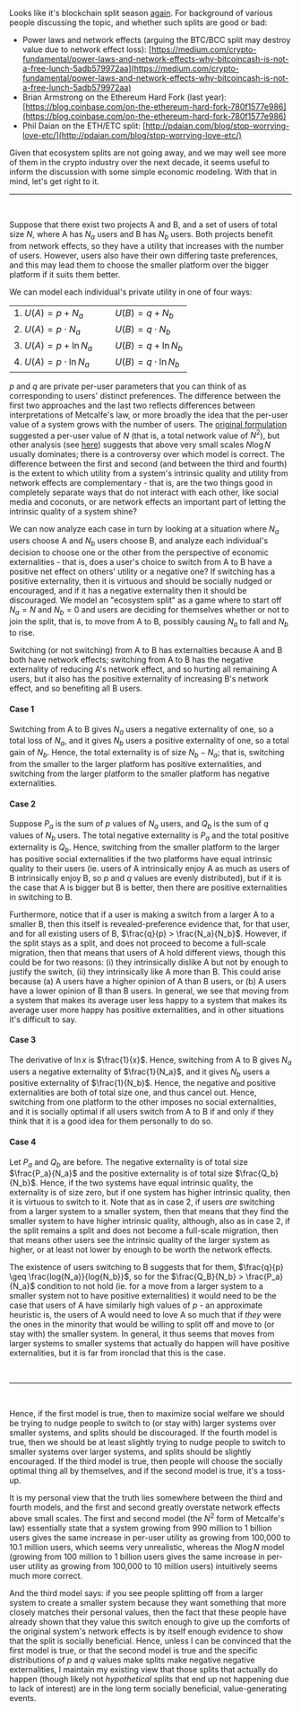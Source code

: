 [category]: <> (General,Blockchains,Philosophy,Economics)
[date]: <> (2017/07/27)
[title]: <> (A Note on Metcalfe's Law, Externalities and Ecosystem Splits)
[pandoc]: <> (--mathjax)

Looks like it's blockchain split season [again](http://bitcoincash.org/). For background of various people discussing the topic, and whether such splits are good or bad:

* Power laws and network effects (arguing the BTC/BCC split may destroy value due to network effect loss): [https://medium.com/crypto-fundamental/power-laws-and-network-effects-why-bitcoincash-is-not-a-free-lunch-5adb579972aa](https://medium.com/crypto-fundamental/power-laws-and-network-effects-why-bitcoincash-is-not-a-free-lunch-5adb579972aa)
* Brian Armstrong on the Ethereum Hard Fork (last year): [https://blog.coinbase.com/on-the-ethereum-hard-fork-780f1577e986](https://blog.coinbase.com/on-the-ethereum-hard-fork-780f1577e986)
* Phil Daian on the ETH/ETC split: [http://pdaian.com/blog/stop-worrying-love-etc/](http://pdaian.com/blog/stop-worrying-love-etc/)

Given that ecosystem splits are not going away, and we may well see more of them in the crypto industry over the next decade, it seems useful to inform the discussion with some simple economic modeling. With that in mind, let's get right to it.
<br>
<hr />
<br>

Suppose that there exist two projects A and B, and a set of users of total size $N$, where A has $N_a$ users and B has $N_b$ users. Both projects benefit from network effects, so they have a utility that increases with the number of users. However, users also have their own differing taste preferences, and this may lead them to choose the smaller platform over the bigger platform if it suits them better.

We can model each individual's private utility in one of four ways:

|                           |                            |
|---------------------------|----------------------------|
| 1. $U(A) = p + N_a$ | $U(B) = q + N_b$           |
| 2. $U(A) = p \cdot N_a$ | $U(B) = q \cdot N_b$      |
| 3. $U(A) = p + \ln{N_a}$ | $U(B) = q + \ln{N_b}$      |
| 4. $U(A) = p \cdot \ln{N_a}$ &nbsp;&nbsp;&nbsp;&nbsp;&nbsp;&nbsp;| $U(B) = q \cdot \ln{N_b}$ |

$p$ and $q$ are private per-user parameters that you can think of as corresponding to users' distinct preferences. The difference between the first two approaches and the last two reflects differences between interpretations of Metcalfe's law, or more broadly the idea that the per-user value of a system grows with the number of users. The [original formulation](https://en.wikipedia.org/wiki/Metcalfe%27s_law) suggested a per-user value of $N$ (that is, a total network value of $N^{2}$), but other analysis (see [here](http://spectrum.ieee.org/computing/networks/metcalfes-law-is-wrong)) suggests that above very small scales $N\log{N}$ usually dominates; there is a controversy over which model is correct. The difference between the first and second (and between the third and fourth) is the extent to which utility from a system's intrinsic quality and utility from network effects are complementary - that is, are the two things good in completely separate ways that do not interact with each other, like social media and coconuts, or are network effects an important part of letting the intrinsic quality of a system shine?

We can now analyze each case in turn by looking at a situation where $N_a$ users choose A and $N_b$ users choose B, and analyze each individual's decision to choose one or the other from the perspective of economic externalities - that is, does a user's choice to switch from A to B have a positive net effect on others' utility or a negative one? If switching has a positive externality, then it is virtuous and should be socially nudged or encouraged, and if it has a negative externality then it should be discouraged. We model an "ecosystem split" as a game where to start off $N_a = N$ and $N_b = 0$ and users are deciding for themselves whether or not to join the split, that is, to move from A to B, possibly causing $N_a$ to fall and $N_b$ to rise.

Switching (or not switching) from A to B has externalties because A and B both have network effects; switching from A to B has the negative externality of reducing A's network effect, and so hurting all remaining A users, but it also has the positive externality of increasing B's network effect, and so benefiting all B users.

#### Case 1

Switching from A to B gives $N_a$ users a negative externality of one, so a total loss of $N_a$, and it gives $N_b$ users a positive externality of one, so a total gain of $N_b$. Hence, the total externality is of size $N_b - N_a$; that is, switching from the smaller to the larger platform has positive externalities, and switching from the larger platform to the smaller platform has negative externalities.

#### Case 2

Suppose $P_a$ is the sum of $p$ values of $N_a$ users, and $Q_b$ is the sum of $q$ values of $N_b$ users. The total negative externality is $P_a$ and the total positive externality is $Q_b$. Hence, switching from the smaller platform to the larger has positive social externalities if the two platforms have equal intrinsic quality to their users (ie. users of A intrinsically enjoy A as much as users of B intrinsically enjoy B, so $p$ and $q$ values are evenly distributed), but if it is the case that A is bigger but B is better, then there are positive externalities in switching to B.

Furthermore, notice that if a user is making a switch from a larger A to a smaller B, then this itself is revealed-preference evidence that, for that user, and for all existing users of B, $\frac{q}{p} >
\frac{N_a}{N_b}$. However, if the split stays as a split, and does not proceed to become a full-scale migration, then that means that users of A hold different views, though this could be for two reasons: (i) they intrinsically dislike A but not by enough to justify the switch, (ii) they intrinsically like A more than B. This could arise because (a) A users have a higher opinion of A than B users, or (b) A users have a lower opinion of B than B users. In general, we see that moving from a system that makes its average user less happy to a system that makes its average user more happy has positive externalities, and in other situations it's difficult to say.

#### Case 3

The derivative of $\ln{x}$ is $\frac{1}{x}$. Hence, switching from A to B gives $N_a$ users a negative externality of $\frac{1}{N_a}$, and it gives $N_b$ users a positive externality of $\frac{1}{N_b}$. Hence, the negative and positive externalities are both of total size one, and thus cancel out. Hence, switching from one platform to the other imposes no social externalities, and it is socially optimal if all users switch from A to B if and only if they think that it is a good idea for them personally to do so.

#### Case 4

Let $P_a$ and $Q_b$ are before. The negative externality is of total size $\frac{P_a}{N_a}$ and the positive externality is of total size $\frac{Q_b}{N_b}$. Hence, if the two systems have equal intrinsic quality, the externality is of size zero, but if one system has higher intrinsic quality, then it is virtuous to switch to it. Note that as in case 2, if users _are_ switching from a larger system to a smaller system, then that means that they find the smaller system to have higher intrinsic quality, although, also as in case 2, if the split remains a split and does not become a full-scale migration, then that means other users see the intrinsic quality of the larger system as higher, or at least not lower by enough to be worth the network effects.

The existence of users switching to B suggests that for them, $\frac{q}{p} \geq \frac{log{N_a}}{log{N_b}}$, so for the $\frac{Q_B}{N_b} > \frac{P_a}{N_a}$ condition to not hold (ie. for a move from a larger system to a smaller system not to have positive externalities) it would need to be the case that users of A have similarly high values of $p$ - an approximate heuristic is, the users of A would need to love A so much that if _they_ were the ones in the minority that would be willing to split off and move to (or stay with) the smaller system. In general, it thus seems that moves from larger systems to smaller systems that actually do happen will have positive externalities, but it is far from ironclad that this is the case.

<br>
<hr />
<br>

Hence, if the first model is true, then to maximize social welfare we should be trying to nudge people to switch to (or stay with) larger systems over smaller systems, and splits should be discouraged. If the fourth model is true, then we should be at least slightly trying to nudge people to switch to smaller systems over larger systems, and splits should be slightly encouraged. If the third model is true, then people will choose the socially optimal thing all by themselves, and if the second model is true, it's a toss-up.

It is my personal view that the truth lies somewhere between the third and fourth models, and the first and second greatly overstate network effects above small scales. The first and second model (the $N^{2}$ form of Metcalfe's law) essentially state that a system growing from 990 million to 1 billion users gives the same increase in per-user utility as growing from 100,000 to 10.1 million users, which seems very unrealistic, whereas the $N\log{N}$ model (growing from 100 million to 1 billion users gives the same increase in per-user utility as growing from 100,000 to 10 million users) intuitively seems much more correct.

And the third model says: if you see people splitting off from a larger system to create a smaller system because they want something that more closely matches their personal values, then the fact that these people have already shown that they value this switch enough to give up the comforts of the original system's network effects is by itself enough evidence to show that the split is socially beneficial. Hence, unless I can be convinced that the first model is true, or that the second model is true and the specific distributions of $p$ and $q$ values make splits make negative negative externalities, I maintain my existing view that those splits that actually do happen (though likely not _hypothetical_ splits that end up not happening due to lack of interest) are in the long term socially beneficial, value-generating events.
